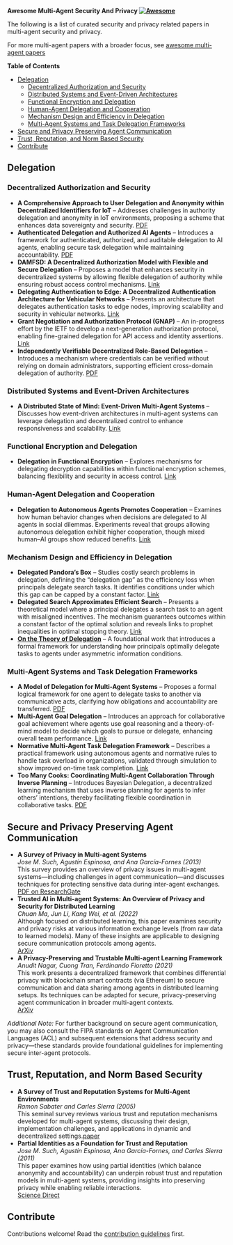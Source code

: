 **Awesome Multi-Agent Security And Privacy [![Awesome](https://awesome.re/badge.svg)](https://awesome.re)**

The following is a list of curated security and privacy related papers in multi-agent security and privacy.

For more multi-agent papers with a broader focus, see [awesome multi-agent papers](https://github.com/kyegomez/awesome-multi-agent-papers)

<!-- markdown-toc start - Don't edit this section. Run M-x markdown-toc-refresh-toc -->
**Table of Contents**

- [Delegation](#delegation)
  - [Decentralized Authorization and Security](#decentralized-authorization-and-security)
  - [Distributed Systems and Event-Driven Architectures](#distributed-systems-and-event-driven-architectures)
  - [Functional Encryption and Delegation](#functional-encryption-and-delegation)
  - [Human-Agent Delegation and Cooperation](#human-agent-delegation-and-cooperation)
  - [Mechanism Design and Efficiency in Delegation](#mechanism-design-and-efficiency-in-delegation)
  - [Multi-Agent Systems and Task Delegation Frameworks](#multi-agent-systems-and-task-delegation-frameworks)
- [Secure and Privacy Preserving Agent Communication ](#secure-and-privacy-preserving-agent-communication)
- [Trust, Reputation, and Norm Based Security](#trust-reputation-and-norm-based-security)
- [Contribute](#contribute)

<!-- markdown-toc end -->

## Delegation

### Decentralized Authorization and Security

- **A Comprehensive Approach to User Delegation and Anonymity within Decentralized Identifiers for IoT** – Addresses challenges in authority delegation and anonymity in IoT environments, proposing a scheme that enhances data sovereignty and security. [PDF](https://pmc.ncbi.nlm.nih.gov/articles/PMC11014293/pdf/sensors-24-02215.pdf)
- **Authenticated Delegation and Authorized AI Agents** – Introduces a framework for authenticated, authorized, and auditable delegation to AI agents, enabling secure task delegation while maintaining accountability. [PDF](https://arxiv.org/pdf/2501.09674)
- **DAMFSD: A Decentralized Authorization Model with Flexible and Secure Delegation** – Proposes a model that enhances security in decentralized systems by allowing flexible delegation of authority while ensuring robust access control mechanisms. [Link](https://www.sciencedirect.com/science/article/pii/S2542660524002580)
- **Delegating Authentication to Edge: A Decentralized Authentication Architecture for Vehicular Networks** – Presents an architecture that delegates authentication tasks to edge nodes, improving scalability and security in vehicular networks. [Link](https://ieeexplore.ieee.org/abstract/document/9205261)
- **Grant Negotiation and Authorization Protocol (GNAP)** – An in-progress effort by the IETF to develop a next-generation authorization protocol, enabling fine-grained delegation for API access and identity assertions. [Link](https://oauth.net/gnap/)
- **Independently Verifiable Decentralized Role-Based Delegation** – Introduces a mechanism where credentials can be verified without relying on domain administrators, supporting efficient cross-domain delegation of authority. [PDF](https://people.cs.vt.edu/danfeng/papers/rbcdPaper.pdf)

### Distributed Systems and Event-Driven Architectures

- **A Distributed State of Mind: Event-Driven Multi-Agent Systems** – Discusses how event-driven architectures in multi-agent systems can leverage delegation and decentralized control to enhance responsiveness and scalability. [Link](https://www.infoworld.com/article/3808083/a-distributed-state-of-mind-event-driven-multi-agent-systems.html/amp/)

### Functional Encryption and Delegation

- **Delegation in Functional Encryption** – Explores mechanisms for delegating decryption capabilities within functional encryption schemes, balancing flexibility and security in access control. [Link](https://hal.science/tel-02394349/document?utm_source=chatgpt.com)

### Human-Agent Delegation and Cooperation

- **Delegation to Autonomous Agents Promotes Cooperation** – Examines how human behavior changes when decisions are delegated to AI agents in social dilemmas. Experiments reveal that groups allowing autonomous delegation exhibit higher cooperation, though mixed human–AI groups show reduced benefits. [Link](https://arxiv.org/abs/2103.07710#:~:text=understand%20experimentally%20whether%20the%20presence,less%20to%20the%20collective%20effort)

### Mechanism Design and Efficiency in Delegation

- **Delegated Pandora’s Box** – Studies costly search problems in delegation, defining the “delegation gap” as the efficiency loss when principals delegate search tasks. It identifies conditions under which this gap can be capped by a constant factor. [Link](https://arxiv.org/abs/2202.10382#:~:text=such%20problems%20and%20space%20of,binary)
- **Delegated Search Approximates Efficient Search** – Presents a theoretical model where a principal delegates a search task to an agent with misaligned incentives. The mechanism guarantees outcomes within a constant factor of the optimal solution and reveals links to prophet inequalities in optimal stopping theory. [Link](https://arxiv.org/abs/1806.06933#:~:text=,mechanisms%20with%20a%20natural%20threshold)
- **[On the Theory of Delegation](https://www.kellogg.northwestern.edu/research/math/papers/438.pdf)** – A foundational work that introduces a formal framework for understanding how principals optimally delegate tasks to agents under asymmetric information conditions.

### Multi-Agent Systems and Task Delegation Frameworks

- **A Model of Delegation for Multi-Agent Systems** – Proposes a formal logical framework for one agent to delegate tasks to another via communicative acts, clarifying how obligations and accountability are transferred. [PDF](http://arg.tech/people/chris/publications/2002/ukmas-book.pdf#:~:text=Abstract,latter%20commitments%20might%20then%20be)
- **Multi-Agent Goal Delegation** – Introduces an approach for collaborative goal achievement where agents use goal reasoning and a theory-of-mind model to decide which goals to pursue or delegate, enhancing overall team performance. [Link](https://par.nsf.gov/biblio/10352576)
- **Normative Multi-Agent Task Delegation Framework** – Describes a practical framework using autonomous agents and normative rules to handle task overload in organizations, validated through simulation to show improved on-time task completion. [Link](https://www.researchgate.net/publication/289421284_A_normative_multi-agent_framework_for_dynamic_task_assignment_and_delegation#:~:text=The%20problem%20of%20task%20overload,We%20simulate%20the)
- **Too Many Cooks: Coordinating Multi-Agent Collaboration Through Inverse Planning** – Introduces Bayesian Delegation, a decentralized learning mechanism that uses inverse planning for agents to infer others’ intentions, thereby facilitating flexible coordination in collaborative tasks. [PDF](https://www.cognitivesciencesociety.org/cogsci20/papers/0157/0157.pdf)

## Secure and Privacy Preserving Agent Communication 

- **A Survey of Privacy in Multi-agent Systems**  
  *Jose M. Such, Agustín Espinosa, and Ana García-Fornes (2013)*  
  This survey provides an overview of privacy issues in multi-agent systems—including challenges in agent communication—and discusses techniques for protecting sensitive data during inter-agent exchanges.  
  [PDF on ResearchGate](https://www.researchgate.net/publication/266289788_A_Survey_of_Privacy_in_Multi-agent_Systems)
- **Trusted AI in Multi-agent Systems: An Overview of Privacy and Security for Distributed Learning**  
  *Chuan Ma, Jun Li, Kang Wei, et al. (2022)*  
  Although focused on distributed learning, this paper examines security and privacy risks at various information exchange levels (from raw data to learned models). Many of these insights are applicable to designing secure communication protocols among agents.  
  [ArXiv](https://arxiv.org/abs/2202.09027)
- **A Privacy-Preserving and Trustable Multi-agent Learning Framework**  
  *Anudit Nagar, Cuong Tran, Ferdinando Fioretto (2021)*  
  This work presents a decentralized framework that combines differential privacy with blockchain smart contracts (via Ethereum) to secure communication and data sharing among agents in distributed learning setups. Its techniques can be adapted for secure, privacy-preserving agent communication in broader multi-agent contexts.  
  [ArXiv](https://arxiv.org/abs/2106.01242)

*Additional Note:* For further background on secure agent communication, you may also consult the FIPA standards on Agent Communication Languages (ACL) and subsequent extensions that address security and privacy—these standards provide foundational guidelines for implementing secure inter-agent protocols.

## Trust, Reputation, and Norm Based Security

- **A Survey of Trust and Reputation Systems for Multi-Agent Environments**  
  *Ramon Sabater and Carles Sierra (2005)*  
  This seminal survey reviews various trust and reputation mechanisms developed for multi-agent systems, discussing their design, implementation challenges, and applications in dynamic and decentralized settings.[paper](https://crad.ict.ac.cn/en/article/id/371)
- **Partial Identities as a Foundation for Trust and Reputation**  
  *Jose M. Such, Agustín Espinosa, Ana García-Fornes, and Carles Sierra (2011)*  
  This paper examines how using partial identities (which balance anonymity and accountability) can underpin robust trust and reputation models in multi-agent systems, providing insights into preserving privacy while enabling reliable interactions.  
  [Science Direct](https://www.sciencedirect.com/science/article/abs/pii/S0952197611001084)

## Contribute

Contributions welcome! Read the [contribution guidelines](contributing.md) first.
